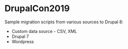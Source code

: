# DrupalCon2019
Sample migration scripts from various sources to Drupal 8:

- Custom data source - CSV, XML
- Drupal 7
- Wordpress
